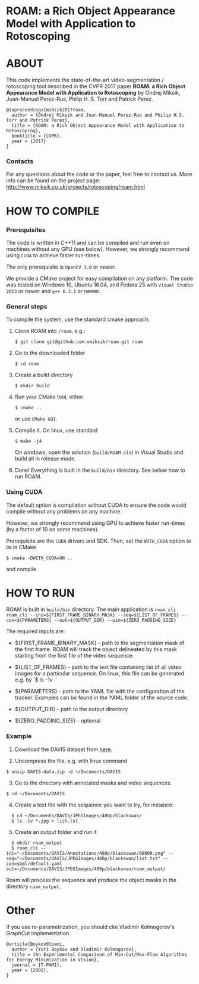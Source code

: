 ROAM: a Rich Object Appearance Model with Application to Rotoscoping
====

# ABOUT

This code implements the state-of-the-art video-segmentation / rotoscoping tool described in the CVPR 2017 paper **ROAM: a Rich Object Appearance Model with Application to Rotoscoping** by Ondrej Miksik, Juan-Manuel Perez-Rua, Philip H. S. Torr and Patrick Perez. 

```
@inproceedings{miksik2017roam,
  author = {Ondrej Miksik and Juan-Manuel Perez-Rua and Philip H.S. Torr and Patrick Perez},
  title = {ROAM: a Rich Object Appearance Model with Application to Rotoscoping},
  booktitle = {CVPR},
  year = {2017}
}
```
### Contacts

For any questions about the code or the paper, feel free to contact us.
More info can be found on the project page: http://www.miksik.co.uk/projects/rotoscoping/roam.html


# HOW TO COMPILE

### Prerequisites

The code is written in C++11 and can be compiled and run even on machines without any GPU (see below). 
However, we strongly recommend using `CUDA` to achieve faster run-times.

The only prerequisite is `OpenCV 3.0` or newer.

We provide a CMake project for easy compilation on any platform. 
The code was tested on Windows 10, Ubuntu 16.04, and Fedora 25 with `Visual Studio 2013` or newer and `g++ 6.3.1` or newer.

### General steps

To compile the system, use the standard cmake approach:

  1. Clone ROAM into `/roam`, e.g.:

     ```
     $ git clone git@github.com:omiksik/roam.git roam
     ```

  2. Go to the downloaded folder

     ```
     $ cd roam
     ```

  3. Create a build directory

     ```
     $ mkdir build
     ```

  4. Run your CMake tool, either 

     ```
     $ cmake ..
     ```
     or use `CMake GUI`.


  5. Compile it. On linux, use standard

     ```
     $ make -j4
     ```

     On windows, open the solution (`build/ROAM.sln`) in Visual Studio and build all in release mode.

  6. Done! Everything is built in the `build/bin` directory. See below how to run ROAM.

### Using CUDA
The default option is compilation without CUDA to ensure the code would compile without any problems on any machine.

However, we strongly recommend using GPU to achieve faster run-times (by a factor of 10 on some machines).

Prerequisite are the `CUDA` drivers and SDK. 
Then, set the `WITH_CUDA` option to `ON` in CMake

   ```$ cmake -DWITH_CUDA=ON ..```

and compile.


# HOW TO RUN

ROAM is built in `build/bin` directory.
The main application is `roam_cli`
```roam_cli --ini=${FIRST_FRAME_BINARY_MASK} --seq=${LIST_OF_FRAMES} --con=${PARAMETERS} --out=${OUTPUT_DIR} --win=${ZERO_PADDING_SIZE}```

The required inputs are:

- ${FIRST_FRAME_BINARY_MASK} - path to the segmentation mask of the first frame. ROAM will track the object delineated by this mask starting from the first file of the video sequence.

- ${LIST_OF_FRAMES} - path to the text file containing list of all video images for a particular sequence. On linux, this file can be generated e.g. by `$ ls -1v .`

- ${PARAMETERS} - path to the YAML file with the configuration of the tracker. Examples can be found in the YAML folder of the source code.

- ${OUTPUT_DIR} - path to the output directory

- ${ZERO_PADDING_SIZE} - optional


### Example

1. Download the DAVIS dataset from [here](https://graphics.ethz.ch/Downloads/Data/Davis/DAVIS-data.zip). 

2. Uncompress the file, e.g. with linux command 

  ```$ unzip DAVIS-data.zip -d ~/Documents/DAVIS```

3. Go to the directory with annotated masks and video sequences.

  ```$ cd ~/Documents/DAVIS```

4. Create a text file with the sequence you want to try, for instance: 

```
  $ cd ~/Documents/DAVIS/JPEGImages/480p/blackswan/
  $ ls -1v *.jpg > list.txt
```

5. Create an output folder and run it

```
  $ mkdir roam_output
  $ roam_cli --ini="~/Documents/DAVIS/Annotations/480p/blackswan/00000.png" --seq="~/Documents/DAVIS/JPEGImages/480p/blackswan/list.txt" --con=yaml/default.yaml --out=~/Documents/DAVIS/JPEGImages/480p/blackswan/roam_output/
```

Roam will process the sequence and produce the object masks in the directory `roam_output`.


# Other 

If you use re-parametrization, you should cite Vladimir Kolmogorov's GraphCut implementation.

```
@article{Boykov01pami,
  author = {Yuri Boykov and Vladimir Kolmogorov},
  title = {An Experimental Comparison of Min-Cut/Max-Flow Algorithms for Energy Minimization in Vision},
  journal = {T-PAMI},
  year = {2001},  
}
```

